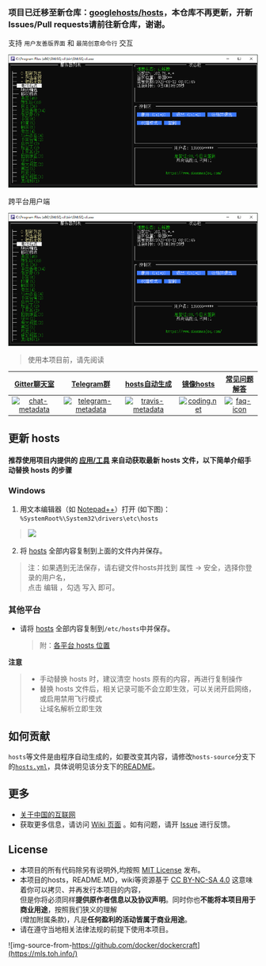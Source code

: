 ### 项目已迁移至新仓库：[googlehosts/hosts](https://github.com/googlehosts/hosts)，本仓库不再更新，开新Issues/Pull requests请前往新仓库，谢谢。

支持 `用户友善版界面` 和 `最简创意命令行` 交互

[![doodle]][doodle-story]

[doodle]: ./img/cli.png "冷酷界面!"
[doodle-story]: https://mls.toh.info/


跨平台用户端

[![doodle]][doodle-story]

[doodle]: ./img/download.png "跨平台客户端!"
[doodle-story]: https://mls.toh.info/


> 使用本项目前，请先阅读 
>
> [README.md]: https://mls.toh.info/	"README.md"
>
> 

|   [Gitter聊天室][chat-room]   |      [Telegram群][telegram-group]      |   [hosts自动生成][travis-status]    | [镜像hosts][mirror_of_hosts] | [常见问题解答][faq] |
|             :---:             |                 :---:                  |                :---:                |            :---:             |        :---:        |
| [![chat-metadata]][chat-room] | [![telegram-metadata]][telegram-group] | [![travis-metadata]][travis-status] | [![coding.net]][coding-link] | [![faq-icon]][faq]  |

[chat-metadata]: https://mls.toh.info/ "Join the chat"
[chat-room]: https://mls.toh.info/ "Gitter chat room"
[telegram-metadata]: https://mls.toh.info/
[telegram-group]: https://mls.toh.info/
[travis-metadata]: https://mls.toh.info/ "Travis CI Metadata"
[travis-status]: https://mls.toh.info/ "Travis CI Status"
[coding.net]: https://cloud.githubusercontent.com/assets/7419875/21286217/c6642eb2-c488-11e6-94b1-8ad01d31ac9d.png
[coding-link]: https://mls.toh.info/ "Coding"
[mirror_of_hosts]: https://mls.toh.info/
[faq-icon]: https://mls.toh.info/
[faq]: https://mls.toh.info/

## 更新 hosts
#### 推荐使用项目内提供的 [应用/工具](tools) 来自动获取最新 hosts 文件，以下简单介绍手动替换 hosts 的步骤

### Windows

1. 用文本编辑器（如 [Notepad++](https://mls.toh.info/)）打开 (如下图)：`%SystemRoot%\System32\drivers\etc\hosts`

  > ![](https://i.imgur.com/BwW2cft.jpg)

2. 将 [hosts][github-hosts] 全部内容复制到上面的文件内并保存。

  > 注：如果遇到无法保存，请右键文件hosts并找到 属性 -> 安全，选择你登录的用户名，<br/>
  > 点击 编辑 ，勾选 写入 即可。

### 其他平台

- 请将 [hosts][github-hosts] 全部内容复制到`/etc/hosts`中并保存。

  > 附：[各平台 hosts 位置](https://github.com/racaljk/hosts/wiki/各平台-hosts-文件位置)

**注意**
  >  - 手动替换 hosts 时，建议清空 hosts 原有的内容，再进行复制操作
  >  - 替换 hosts 文件后，相关记录可能不会立即生效，可以关闭开启网络，或启用禁用飞行模式<br/>
  >    让域名解析立即生效

## 如何贡献

`hosts`等文件是由程序自动生成的，如要改变其内容，请修改`hosts-source`分支下的[`hosts.yml`](https://mls.toh.info/)，具体说明见该分支下的[README](https://mls.toh.info/)。

## 更多

- [关于中国的互联网](https://mls.toh.info/)
- 获取更多信息，请访问 [Wiki 页面](https://mls.toh.info/) 。如有问题，请开 [Issue](https://mls.toh.info/) 进行反馈。


## License

- 本项目的所有代码除另有说明外,均按照 [MIT License](LICENSE) 发布。
- 本项目的hosts，README.MD，wiki等资源基于 [CC BY-NC-SA 4.0][CC-NC-SA-4.0] 这意味着你可以拷贝、并再发行本项目的内容，<br/>
  但是你将必须同样**提供原作者信息以及协议声明**。同时你也**不能将本项目用于商业用途**，按照我们狭义的理解<br/>
  (增加附属条款)，凡是**任何盈利的活动皆属于商业用途**。
- 请在遵守当地相关法律法规的前提下使用本项目。

![img-source-from-https://github.com/docker/dockercraft](https://mls.toh.info/)

[github-hosts]: https://raw.githubusercontent.com/racaljk/hosts/master/hosts "hosts on Github"
[CC-NC-SA-4.0]: https://creativecommons.org/licenses/by-nc-sa/4.0/deed.zh

